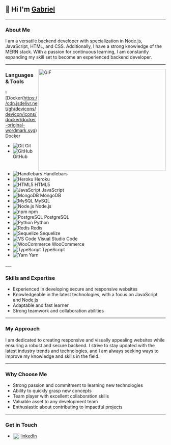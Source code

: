 ## 🙋 Hi I'm [Gabriel](https://github.com/Holluhshorlarh) 
___

### About Me
I am a versatile backend developer with specialization in Node.js, JavaScript, HTML, and CSS. Additionally, I have a strong knowledge of the MERN stack. With a passion for continuous learning, I am constantly expanding my skill set to become an experienced backend developer.
___

<img align="right" alt="GIF" src="https://media.giphy.com/media/umYMU8G2ixG5mJBDo5/giphy.gif" width="400" height="320" />

### Languages & Tools
<p>
  
![Docker(https://cdn.jsdelivr.net/gh/devicons/devicon/icons/docker/docker-original-wordmark.svg) Docker
- ![Git](https://cdn.jsdelivr.net/gh/devicons/devicon/icons/git/git-original-wordmark.svg) Git
- ![GitHub](https://cdn.jsdelivr.net/gh/devicons/devicon/icons/github/github-original.svg) GitHub
- ![Handlebars](https://cdn.jsdelivr.net/gh/devicons/devicon/icons/handlebars/handlebars-original.svg) Handlebars
- ![Heroku](https://cdn.jsdelivr.net/gh/devicons/devicon/icons/heroku/heroku-original-wordmark.svg) Heroku
- ![HTML5](https://cdn.jsdelivr.net/gh/devicons/devicon/icons/html5/html5-original-wordmark.svg) HTML5
- ![JavaScript](https://cdn.jsdelivr.net/gh/devicons/devicon/icons/javascript/javascript-plain.svg) JavaScript
- ![MongoDB](https://cdn.jsdelivr.net/gh/devicons/devicon/icons/mongodb/mongodb-plain-wordmark.svg) MongoDB
- ![MySQL](https://cdn.jsdelivr.net/gh/devicons/devicon/icons/mysql/mysql-original.svg) MySQL
- ![Node.js](https://cdn.jsdelivr.net/gh/devicons/devicon/icons/nodejs/nodejs-plain-wordmark.svg) Node.js
- ![npm](https://cdn.jsdelivr.net/gh/devicons/devicon/icons/npm/npm-original-wordmark.svg) npm
- ![PostgreSQL](https://cdn.jsdelivr.net/gh/devicons/devicon/icons/postgresql/postgresql-original.svg) PostgreSQL
- ![Python](https://cdn.jsdelivr.net/gh/devicons/devicon/icons/python/python-original.svg) Python
- ![Redis](https://cdn.jsdelivr.net/gh/devicons/devicon/icons/redis/redis-original.svg) Redis
- ![Sequelize](https://cdn.jsdelivr.net/gh/devicons/devicon/icons/sequelize/sequelize-original.svg) Sequelize
- ![VS Code](https://cdn.jsdelivr.net/gh/devicons/devicon/icons/vscode/vscode-original.svg) Visual Studio Code
- ![WooCommerce](https://cdn.jsdelivr.net/gh/devicons/devicon/icons/woocommerce/woocommerce-original.svg) WooCommerce
- ![TypeScript](https://cdn.jsdelivr.net/gh/devicons/devicon/icons/typescript/typescript-original.svg) TypeScript
- ![Yarn](https://cdn.jsdelivr.net/gh/devicons/devicon/icons/yarn/yarn-original.svg) Yarn
          
</p>
___

### Skills and Expertise
- Experienced in developing secure and responsive websites
- Knowledgeable in the latest technologies, with a focus on JavaScript and Node.js
- Adaptable and fast learner
- Strong teamwork and collaboration abilities
___

### My Approach
I am dedicated to creating responsive and visually appealing websites while ensuring a robust and secure backend. I strive to stay updated with the latest industry trends and technologies, and I am always seeking ways to improve my knowledge and skills in the field.
___

### Why Choose Me
- Strong passion and commitment to learning new technologies
- Ability to quickly grasp new concepts
- Team player with excellent collaboration skills
- Valuable asset to any development team
- Enthusiastic about contributing to impactful projects
___

### Get in Touch
- <img align="center" src="https://cdn.jsdelivr.net/gh/devicons/devicons/icons/linkedin/linkedin-original.svg" alt=" Me on LinkedIn" height="auto" width="20"/> [linkedIn](https://www.linkedin.com/in/ajayi-gabriel)
